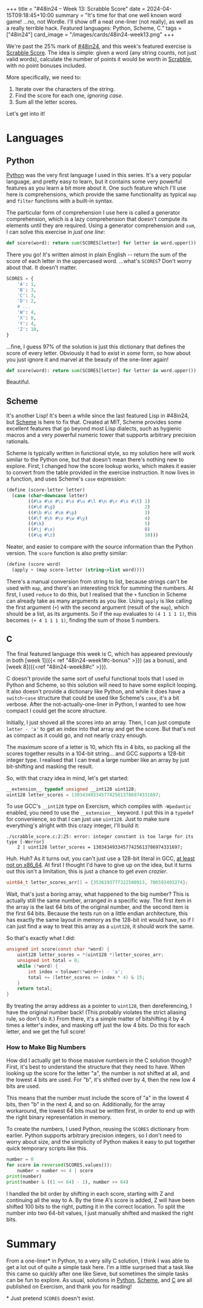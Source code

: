 +++
title = "#48in24 – Week 13: Scrabble Score"
date = 2024-04-15T09:18:45+10:00
summary = "It's time for that one well known word game! ...no, not Wordle. I'll show off a neat one-liner (not really), as well as a really terrible hack. Featured languages: Python, Scheme, C."
tags = ["48in24"]
card_image = "/images/cards/48in24-week13.png"
+++

We're past the 25% mark of [#48in24](https://exercism.org/challenges/48in24), and this week's featured exercise is [Scrabble Score](https://exercism.org/exercises/scrabble-score). The idea is simple: given a word (any string counts, not just valid words), calculate the number of points it would be worth in [Scrabble](https://en.wikipedia.org/wiki/Scrabble), with no point bonuses included.

More specifically, we need to:
1. Iterate over the characters of the string.
2. Find the score for each one, *ignoring case*.
3. Sum all the letter scores.

Let's get into it!

# Languages

## Python

[Python](https://www.python.org/) was the very first language I used in this series. It's a very popular language, and pretty easy to learn, but it contains some very powerful features as you learn a bit more about it. One such feature which I'll use here is comprehensions, which provide the same functionality as typical `map` and `filter` functions with a built-in syntax.

The particular form of comprehension I use here is called a generator comprehension, which is a lazy comprehension that doesn't compute its elements until they are required. Using a generator comprehension and `sum`, I can solve this exercise in *just one line*:

```python
def score(word): return sum(SCORES[letter] for letter in word.upper())
```

There you go! It's written almost in plain English -- return the sum of the score of each letter in the uppercased word. ...what's `SCORES`? Don't worry about that. It doesn't matter.

```python
SCORES = {
    'A': 1,
    'B': 3,
    'C': 3,
    'D': 2,
    # ...
    'W': 4,
    'X': 8,
    'Y': 4,
    'Z': 10,
}
```

...fine, I guess 97% of the solution is just this dictionary that defines the score of every letter. Obviously it had to exist in *some* form, so how about you just ignore it and marvel at the beauty of the one-liner again!

```python
def score(word): return sum(SCORES[letter] for letter in word.upper())
```

Beautiful.

## Scheme

It's another Lisp! It's been a while since the last featured Lisp in #48in24, but [Scheme](https://www.scheme.org/) is here to fix that. Created at MIT, Scheme provides some excellent features that go beyond most Lisp dialects, such as hygienic macros and a very powerful numeric tower that supports arbitrary precision rationals.

Scheme is typically written in functional style, so my solution here will work similar to the Python one, but that doesn't mean there's nothing new to explore. First, I changed how the score lookup works, which makes it easier to convert from the table provided in the exercise instruction. It now lives in a function, and uses Scheme's `case` expression:

```scheme
(define (score-letter letter)
  (case (char-downcase letter)
        ((#\a #\e #\i #\o #\u #\l #\n #\r #\s #\t) 1)
        ((#\d #\g)                                 2)
        ((#\b #\c #\m #\p)                         3)
        ((#\f #\h #\v #\w #\y)                     4)
        ((#\k)                                     5)
        ((#\j #\x)                                 8)
        ((#\q #\z)                                 10)))
```

Neater, and easier to compare with the source information than the Python version. The `score` function is also pretty similar:

```scheme
(define (score word)
  (apply + (map score-letter (string->list word))))
```

There's a manual conversion from string to list, because strings can't be used with `map`, and there's an interesting trick for summing the numbers. At first, I used `reduce` to do this, but I realised that the `+` function in Scheme can already take as many arguments as you like. Using `apply` is like calling the first argument (`+`) with the second argument (result of the `map`), which should be a list, as its arguments. So if the `map` evaluates to `(4 1 1 1 1)`, this becomes `(+ 4 1 1 1 1)`, finding the sum of those 5 numbers.

## C

The final featured language this week is C, which has appeared previously in both [week 1]({{< ref "48in24-week1#c-bonus" >}}) (as a bonus), and [week 8]({{<ref "48in24-week8#c" >}}).

C doesn't provide the same sort of useful functional tools that I used in Python and Scheme, so this solution will need to have some explicit looping. It also doesn't provide a dictionary like Python, and while it does have a `switch`-`case` structure that could be used like Scheme's `case`, it's a bit verbose. After the not-actually-one-liner in Python, I wanted to see how compact I could get the score structure.

Initially, I just shoved all the scores into an array. Then, I can just compute `letter - 'a'` to get an index into that array and get the score. But that's not as compact as it could go, and not nearly crazy enough.

The maximum score of a letter is 10, which fits in 4 bits, so packing all the scores together results in a 104-bit string... and GCC supports a 128-bit integer type. I realised that I can treat a large number like an array by just bit-shifting and masking the result.

So, with that crazy idea in mind, let's get started:

```c
__extension__ typedef unsigned __int128 uint128;
uint128 letter_scores = 13034349334577425613786974331697;
```

To use GCC's `__int128` type on Exercism, which compiles with `-Wpedantic` enabled, you need to use the `__extension__` keyword. I put this in a `typedef` for convenience, so that I can just use `uint128`. Just to make sure everything's alright with this crazy integer, I'll build it:

```text
./scrabble_score.c:2:25: error: integer constant is too large for its type [-Werror]
    2 | uint128 letter_scores = 13034349334577425613786974331697;
```

Huh. Huh? As it turns out, you can't just use a 128-bit literal in GCC, [at least not on x86_64](https://gcc.gnu.org/onlinedocs/gcc/extensions-to-the-c-language-family/128-bit-integers.html). At first I thought I'd have to give up on the idea, but it turns out this isn't a limitation, this is just a chance to get *even crazier*.

```c
uint64_t letter_scores_arr[] = {3536193777322500913, 706593493274};
```

Wait, that's just a boring array, what happened to the big number? This is actually still the same number, arranged in a specific way. The first item in the array is the last 64 bits of the original number, and the second item is the first 64 bits. Because the tests run on a little endian architecture, this has exactly the same layout in memory as the 128-bit int would have, so if I can just find a way to treat this array as a `uint128`, it should work the same.

So that's exactly what I did:

```c
unsigned int score(const char *word) {
    uint128 letter_scores = *(uint128 *)letter_scores_arr;
    unsigned int total = 0;
    while (*word) {
        int index = tolower(*word++) - 'a';
        total += (letter_scores >> index * 4) & 15;
    }
    return total;
}
```

By treating the array address as a pointer to `uint128`, then dereferencing, I have the original number back! (This probably violates the strict aliasing rule, so don't do it.) From there, it's a simple matter of bitshifting it by 4 times a letter's index, and masking off just the low 4 bits. Do this for each letter, and we get the full score!

### How to Make Big Numbers

How did I actually get to those massive numbers in the C solution though? First, it's best to understand the structure that they need to have. When looking up the score for the letter "a", the number is not shifted at all, and the lowest 4 bits are used. For "b", it's shifted over by 4, then the new low 4 bits are used.

This means that the number must include the score of "a" in the lowest 4 bits, then "b" in the next 4, and so on. Additionally, for the array workaround, the lowest 64 bits must be written first, in order to end up with the right binary representation in memory.

To create the numbers, I used Python, reusing the `SCORES` dictionary from earlier. Python supports arbitrary precision integers, so I don't need to worry about size, and the simplicity of Python makes it easy to put together quick temporary scripts like this.

```python
number = 0
for score in reversed(SCORES.values()):
    number = number << 4 | score
print(number)
print(number & ((1 << 64) - 1), number >> 64)
```

I handled the bit order by shifting in each score, starting with Z and continuing all the way to A. By the time A's score is added, Z will have been shifted 100 bits to the right, putting it in the correct location. To split the number into two 64-bit values, I just manually shifted and masked the right bits.

# Summary

From a one-liner\* in Python, to a very silly C solution, I think I was able to get a lot out of quite a simple task here. I'm a little surprised that a task like this came so quickly after one like Sieve, but sometimes the simple tasks can be fun to explore. As usual, solutions in [Python](https://exercism.org/tracks/python/exercises/scrabble-score/solutions/soxfox42), [Scheme](https://exercism.org/tracks/scheme/exercises/scrabble-score/solutions/soxfox42), and [C](https://exercism.org/tracks/c/exercises/scrabble-score/solutions/soxfox42) are all published on Exercism, and thank you for reading!

\* Just pretend `SCORES` doesn't exist.

